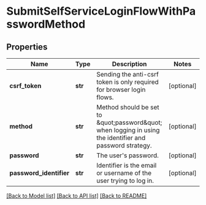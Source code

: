 # SubmitSelfServiceLoginFlowWithPasswordMethod


## Properties
Name | Type | Description | Notes
------------ | ------------- | ------------- | -------------
**csrf_token** | **str** | Sending the anti-csrf token is only required for browser login flows. | [optional] 
**method** | **str** | Method should be set to \&quot;password\&quot; when logging in using the identifier and password strategy. | [optional] 
**password** | **str** | The user&#39;s password. | [optional] 
**password_identifier** | **str** | Identifier is the email or username of the user trying to log in. | [optional] 

[[Back to Model list]](../README.md#documentation-for-models) [[Back to API list]](../README.md#documentation-for-api-endpoints) [[Back to README]](../README.md)


